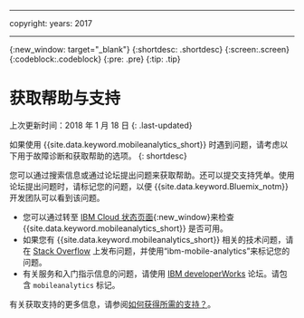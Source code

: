 ----

copyright:
 years: 2017

---

{:new_window: target="_blank"}
{:shortdesc: .shortdesc}
{:screen:.screen}
{:codeblock:.codeblock}
{:pre: .pre}
{:tip: .tip}

# 获取帮助与支持

上次更新时间：2018 年 1 月 18 日
{: .last-updated}

如果使用 {{site.data.keyword.mobileanalytics_short}} 时遇到问题，请考虑以下用于故障诊断和获取帮助的选项。
{: shortdesc}

您可以通过搜索信息或通过论坛提出问题来获取帮助。还可以提交支持凭单。使用论坛提出问题时，请标记您的问题，以便 {{site.data.keyword.Bluemix_notm}} 开发团队可以看到该问题。

  * 您可以通过转至 [IBM Cloud 状态页面](https://developer.ibm.com/bluemix/support/#status){:new_window}来检查 {{site.data.keyword.mobileanalytics_short}} 是否可用。
  * 如果您有 {{site.data.keyword.mobileanalytics_short}} 相关的技术问题，请在 [Stack Overflow](https://stackoverflow.com/questions/tagged/ibm-mobile-services) 上发布问题，并使用“ibm-mobile-analytics”来标记您的问题。
  * 有关服务和入门指示信息的问题，请使用 [IBM developerWorks]( https://developer.ibm.com/answers/topics/bluemix-mobile-services/) 论坛。请包含 `mobileanalytics` 标记。

有关获取支持的更多信息，请参阅[如何获得所需的支持？](/docs/get-support/howtogetsupport.html#getting-customer-support)。
